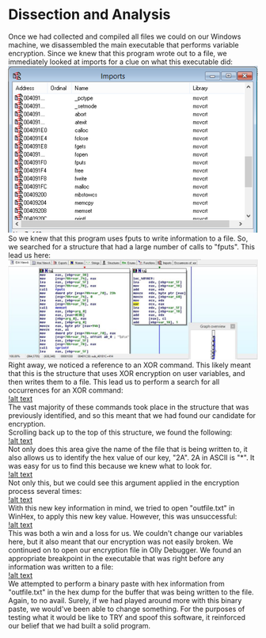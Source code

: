 # Dissection and Analysis
Once we had collected and compiled all files we could on our Windows machine, we disassembled the main executable that performs variable encryption. Since we knew that this program wrote out to a file, we immediately looked at imports for a clue on what this executable did:<br>
![alt text](./docs/fileimportsPMA.jpg)<br>
So we knew that this program uses fputs to write information to a file. So, we searched for a structure that had a large number of calls to "fputs". This lead us here:<br>
![alt text](./docs/xorinBODY.jpg)<br>
Right away, we noticed a reference to an XOR command. This likely meant that this is the structure that uses XOR encryption on user variables, and then writes them to a file. This lead us to perform a search for all occurrences for an XOR command:<br>
[!alt text](./docs/xorOccur.jpg)<br>
The vast majority of these commands took place in the structure that was previously identified, and so this meant that we had found our candidate for encryption.<br>
Scrolling back up to the top of this structure, we found the following:<br>
[!alt text](./docs/outfilecapture.jpg)<br>
Not only does this area give the name of the file that is being written to, it also allows us to identify the hex value of our key, "2A". 2A in ASCII is "*". It was easy for us to find this because we knew what to look for.<br>
[!alt text](./docs/key.jpg)<br>
Not only this, but we could see this argument applied in the encryption process several times:<br>
[!alt text](./docs/argbufferb4XOR.jpg)<br>
With this new key information in mind, we tried to open "outfile.txt" in WinHex, to apply this new key value. However, this was unsuccessful:<br>
[!alt text](./docs/XORoutfilewinhex.jpg)<br>
This was both a win and a loss for us. We couldn't change our variables here, but it also meant that our encryption was not easily broken. We continued on to open our encryption file in Olly Debugger. We found an appropriate breakpoint in the executable that was right before any information was written to a file:<br>
[!alt text](./docs/ollydebug.jpg)<br>
We attempted to perform a binary paste with hex information from "outfile.txt" in the hex dump for the buffer that was being written to the file. Again, to no avail. Surely, if we had played around more with this binary paste, we would've been able to change something. For the purposes of testing what it would be like to TRY and spoof this software, it reinforced our belief that we had built a solid program.
